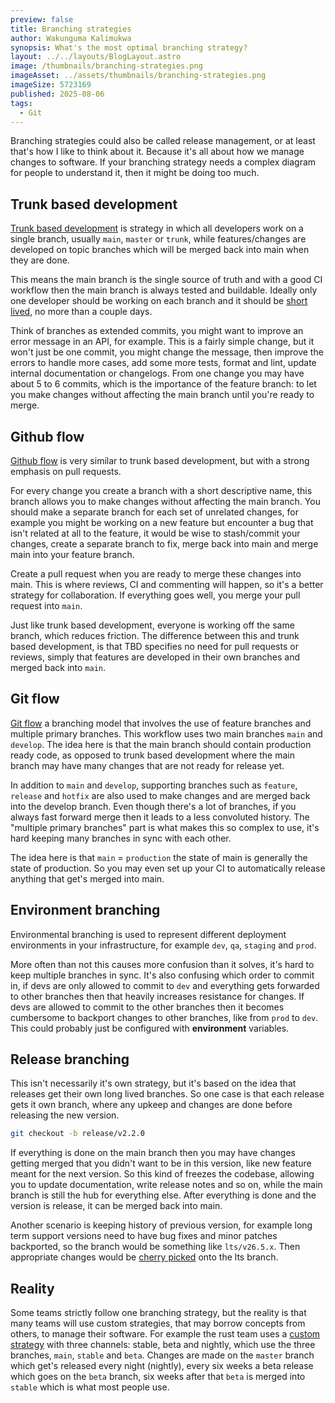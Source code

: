 ```yaml
---
preview: false
title: Branching strategies
author: Wakunguma Kalimukwa
synopsis: What's the most optimal branching strategy?
layout: ../../layouts/BlogLayout.astro
image: /thumbnails/branching-strategies.png
imageAsset: ../assets/thumbnails/branching-strategies.png
imageSize: 5723169
published: 2025-08-06
tags:
  - Git
---
```

Branching strategies could also be called release management, or at least that's how I like to think about it. Because it's all about how we manage changes to software. If your branching strategy needs a complex diagram for people to understand it, then it might be doing too much.

## Trunk based development
[Trunk based development](https://trunkbaseddevelopment.com/) is strategy in which all developers work on a single branch, usually `main`, `master` or `trunk`, while features/changes are developed on topic branches which will be merged back into main when they are done. 

This means the main branch is the single source of truth and with a good CI workflow then the main branch is always tested and buildable. Ideally only one developer should be working on each branch and it should be [short lived](https://trunkbaseddevelopment.com/short-lived-feature-branches/), no more than a couple days.

Think of branches as extended commits, you might want to improve an error message in an API, for example. This is a fairly simple change, but it won't just be one commit, you might change the message, then improve the errors to handle more cases, add some more tests, format and lint, update internal documentation or changelogs. From one change you may have about 5 to 6 commits, which is the importance of the feature branch: to let you make changes without affecting the main branch until you're ready to merge.  

## Github flow
[Github flow](https://docs.github.com/en/get-started/using-github/github-flow) is very similar to trunk based development, but with a strong emphasis on pull requests.

For every change you create a branch with a short descriptive name, this branch allows you to make changes without affecting the main branch. You should make a separate branch for each set of unrelated changes, for example you might be working on a new feature but encounter a bug that isn't related at all to the feature, it would be wise to stash/commit your changes, create a separate branch to fix, merge back into main and merge main into your feature branch.

Create a pull request when you are ready to merge these changes into main. This is where reviews, CI and commenting will happen, so it's a better strategy for collaboration. If everything goes well, you merge your pull request into `main`.

Just like trunk based development, everyone is working off the same branch, which reduces friction. The difference between this and trunk based development, is that TBD specifies no need for pull requests or reviews, simply that features are developed in their own branches and merged back into `main`.
## Git flow
[Git flow](https://nvie.com/posts/a-successful-git-branching-model/) a branching model that involves the use of feature branches and multiple primary branches. This workflow uses two main branches `main` and `develop`. The idea here is that the main branch should contain production ready code, as opposed to trunk based development where the main branch may have many changes that are not ready for release yet.

In addition to `main` and `develop`, supporting branches such as `feature`, `release` and `hotfix` are also used to make changes and are merged back into the develop branch. Even though there's a lot of branches, if you always fast forward merge then it leads to a less convoluted history.
The "multiple primary branches" part is what makes this so complex to use, it's hard keeping many branches in sync with each other. 

The idea here is that `main` = `production` the state of main is generally the state of production. So you may even set up your CI to automatically release anything that get's merged into main.

## Environment branching
Environmental branching is used to represent different deployment environments in your infrastructure, for example `dev`, `qa`, `staging` and `prod`.

More often than not this causes more confusion than it solves, it's hard to keep multiple branches in sync. It's also confusing which order to commit in, if devs are only allowed to commit to `dev` and everything gets forwarded to other branches then that heavily increases resistance for changes. If devs are allowed to commit to the other branches then it becomes cumbersome to backport changes to other branches, like from `prod` to `dev`. This could probably just be configured with **environment** variables.

## Release branching
This isn't necessarily it's own strategy, but it's based on the idea that releases get their own long lived branches. So one case is that each release gets it own branch, where any upkeep and changes are done before releasing the new version. 

```bash
git checkout -b release/v2.2.0
```

If everything is done on the main branch then you may have changes getting merged that you didn't want to be in this version, like new feature meant for the next version. So this kind of freezes the codebase, allowing you to update documentation, write release notes and so on, while the main branch is still the hub for everything else. After everything is done and the version is release, it can be merged back into main.

Another scenario is keeping history of previous version, for example long term support versions need to have bug fixes and minor patches backported, so the branch would be something like `lts/v26.5.x`. Then appropriate changes would be [cherry picked](https://git-scm.com/docs/git-cherry-pick) onto the lts branch. 
## Reality
Some teams strictly follow one branching strategy, but the reality is that many teams will use custom strategies, that may borrow concepts from others, to manage their software. For example the rust team uses a [custom strategy](https://doc.rust-lang.org/book/appendix-07-nightly-rust.html) with three channels: stable, beta and nightly, which use the three branches, `main`, `stable` and `beta`. Changes are made on the `master` branch which get's released every night (nightly), every six weeks a beta release which goes on the `beta` branch, six weeks after that `beta` is merged into `stable` which is what most people use.

